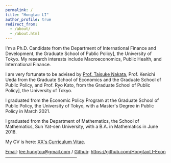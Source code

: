 ```yaml
---
permalink: /
title: "Hongtao LI"
author_profile: true
redirect_from: 
  - /about/
  - /about.html
---
```


I'm a Ph.D. Candidate from the Department of International Finance and Development, the Graduate School of Public Policy], the University of Tokyo. My research interests include Macroeconomics, Public Health, and International Finance.

I am very fortunate to be advised by [Prof. Taisuke Nakata](https://sites.google.com/site/taisukenakata/), Prof. Kenichi Ueda from the Graduate School of Economics and the Graduate School of Public Policy, and Prof. Ryo Kato, from the Graduate School of Public Policy], the University of Tokyo.

I graduated from the Economic Policy Program at the Graduate School of Public Policy, the University of Tokyo, with a Master's Degree in Public Policy in March 2021.

I graduated from the Department of Mathematics, the School of Mathematics, Sun Yat-sen University, with a B.A. in Mathematics in June 2018.

My CV is here: [XX's Curriculum Vitae](../assets/).

[Email](lee.hungtou@gmail.com): lee.hungtou@gmail.com / [Github](https://github.com/HongtaoLI-Econ): https://github.com/HongtaoLI-Econ
————————————————

